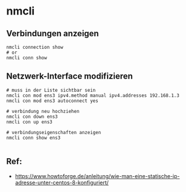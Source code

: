 # nmcli 

## Verbindungen anzeigen 

```
nmcli connection show
# or 
nmcli conn show 
```

## Netzwerk-Interface modifizieren

```
# muss in der Liste sichtbar sein 
nmcli con mod ens3 ipv4.method manual ipv4.addresses 192.168.1.3
nmcli con mod ens3 autoconnect yes

# verbindung neu hochziehen
nmcli con down ens3
nmcli con up ens3

# verbindungseigenschaften anzeigen
nmcli conn show ens3 


```


## Ref:

  * https://www.howtoforge.de/anleitung/wie-man-eine-statische-ip-adresse-unter-centos-8-konfiguriert/
